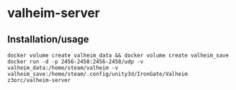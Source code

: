 # valheim-server

## Installation/usage

`docker volume create valheim_data && docker volume create valheim_save`
`docker run -d -p 2456-2458:2456-2458/udp -v valheim_data:/home/steam/valheim -v valheim_save:/home/steam/.config/unity3d/IronGate/Valheim z3orc/valheim-server`